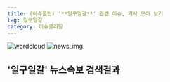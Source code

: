 ```yaml
---
title: (이슈클립) '**일구일갈**' 관련 이슈, 기사 모아 보기
tag: 일구일갈
category: 이슈클리핑
---
```

![wordcloud](https://s3.ap-northeast-2.amazonaws.com/lyrics101-wordcloud/2018-09-25-1537881030.png)
![news_img](https://user-images.githubusercontent.com/42597476/44507050-1206f400-a6e4-11e8-8d98-7ffbfebb353f.png)
## **'**일구일갈**'** 뉴스속보 검색결과

